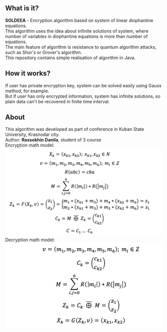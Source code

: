 ## What is it?
<b>SOLDEEA</b> - Encryption algorithm based on system of linear diophantine equations.
<br>
This algorithm uses the idea about infinite solutions of system, where number of variables in diophantine equations is more than number of equations.
<br>
The main feature of algorithm is resistance to quantum algorithm attacks, such as Shor's or Grover's algorithm.
<br>
This repository contains simple realisation of algorithm in Java.
## How it works?
If user has private encryption key, system can be solved easily using Gauss method, for example.
<br>
But if user has only encrypted information, system has infinite solutions, so plain data can't be recovered in finite time interval.
<br>
## About
This algorithm was developed as part of conference in Kuban State University, Krasnodar city.
<br>
Author: <b>Rassokhin Danila</b>, student of 3 course
<br>
Encryption math model:
<br>
![Encryption model](https://github.com/CrissNamon/soldeea/blob/master/encryption_model.png "Encryption math model")
<br>
Decryption math model:
<br>
![Decryption model](https://github.com/CrissNamon/soldeea/blob/master/decryption_model.png "Decryption math model")